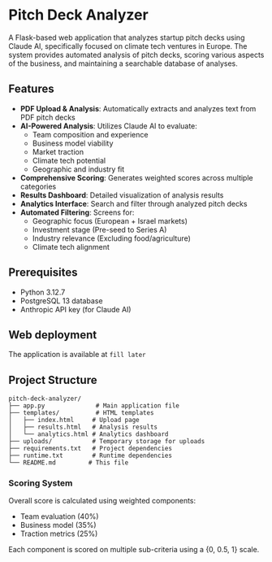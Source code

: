 # Pitch Deck Analyzer

A Flask-based web application that analyzes startup pitch decks using Claude AI, specifically focused on climate tech ventures in Europe. The system provides automated analysis of pitch decks, scoring various aspects of the business, and maintaining a searchable database of analyses.

## Features

- **PDF Upload & Analysis**: Automatically extracts and analyzes text from PDF pitch decks
- **AI-Powered Analysis**: Utilizes Claude AI to evaluate:
  - Team composition and experience
  - Business model viability
  - Market traction
  - Climate tech potential
  - Geographic and industry fit
- **Comprehensive Scoring**: Generates weighted scores across multiple categories
- **Results Dashboard**: Detailed visualization of analysis results
- **Analytics Interface**: Search and filter through analyzed pitch decks
- **Automated Filtering**: Screens for:
  - Geographic focus (European + Israel markets)
  - Investment stage (Pre-seed to Series A)
  - Industry relevance (Excluding food/agriculture)
  - Climate tech alignment

## Prerequisites

- Python 3.12.7
- PostgreSQL 13 database
- Anthropic API key (for Claude AI)

## Web deployment

The application is available at `fill later`

## Project Structure

```
pitch-deck-analyzer/
├── app.py              # Main application file
├── templates/          # HTML templates
│   ├── index.html     # Upload page
│   ├── results.html   # Analysis results
│   └── analytics.html # Analytics dashboard
├── uploads/           # Temporary storage for uploads
├── requirements.txt   # Project dependencies
├── runtime.txt        # Runtime dependencies
└── README.md         # This file
```

### Scoring System

Overall score is calculated using weighted components:
- Team evaluation (40%)
- Business model (35%)
- Traction metrics (25%)

Each component is scored on multiple sub-criteria using a {0, 0.5, 1} scale.